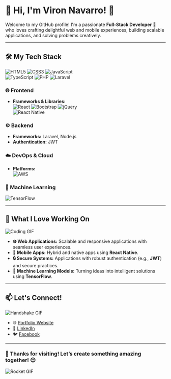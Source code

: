 # 🌟 Hi, I'm Viron Navarro! 👋  


Welcome to my GitHub profile! I'm a passionate **Full-Stack Developer** 🚀 who loves crafting delightful web and mobile experiences, building scalable applications, and solving problems creatively.

---

## 🛠️ My Tech Stack  
![HTML5](https://img.shields.io/badge/-HTML5-E34F26?logo=html5&logoColor=white&style=for-the-badge) 
![CSS3](https://img.shields.io/badge/-CSS3-1572B6?logo=css3&logoColor=white&style=for-the-badge) 
![JavaScript](https://img.shields.io/badge/-JavaScript-F7DF1E?logo=javascript&logoColor=black&style=for-the-badge)  
![TypeScript](https://img.shields.io/badge/-TypeScript-007ACC?logo=typescript&logoColor=white&style=for-the-badge) 
![PHP](https://img.shields.io/badge/-PHP-777BB4?logo=php&logoColor=white&style=for-the-badge) 
![Laravel](https://img.shields.io/badge/-Laravel-FF2D20?logo=laravel&logoColor=white&style=for-the-badge)  

### 🌐 Frontend  
- **Frameworks & Libraries:**  
![React](https://img.shields.io/badge/-React-61DAFB?logo=react&logoColor=black&style=for-the-badge) 
![Bootstrap](https://img.shields.io/badge/-Bootstrap-7952B3?logo=bootstrap&logoColor=white&style=for-the-badge) 
![jQuery](https://img.shields.io/badge/-jQuery-0769AD?logo=jquery&logoColor=white&style=for-the-badge)  
![React Native](https://img.shields.io/badge/-React%20Native-61DAFB?logo=react&logoColor=black&style=for-the-badge)  

### ⚙️ Backend  
- **Frameworks:** Laravel, Node.js  
- **Authentication:** JWT  

### ☁️ DevOps & Cloud  
- **Platforms:**  
![AWS](https://img.shields.io/badge/-AWS-232F3E?logo=amazon-aws&logoColor=white&style=for-the-badge)  

### 🧠 Machine Learning  
![TensorFlow](https://img.shields.io/badge/-TensorFlow-FF6F00?logo=tensorflow&logoColor=white&style=for-the-badge)  

---

## 🌟 What I Love Working On  
![Coding GIF](https://media.giphy.com/media/qgQUggAC3Pfv687qPC/giphy.gif)  

- **🌐 Web Applications:** Scalable and responsive applications with seamless user experiences.  
- **📱 Mobile Apps:** Hybrid and native apps using **React Native**.  
- **🔒 Secure Systems:** Applications with robust authentication (e.g., **JWT**) and secure practices.  
- **🤖 Machine Learning Models:** Turning ideas into intelligent solutions using **TensorFlow**.

---

## 📫 Let's Connect!  
![Handshake GIF](https://media2.giphy.com/media/v1.Y2lkPTc5MGI3NjExeWduOHcwbWtnZWxsenY5azE4ZWh3N2tlMzB3eG1zeGwxMW9ycnVrcSZlcD12MV9pbnRlcm5hbF9naWZfYnlfaWQmY3Q9Zw/cGDgkEeqA78Q/giphy.webp)  

- 🌐 [Portfolio Website](https://viron1121.github.io/DigitalResume/)  
- 💼 [LinkedIn](https://www.linkedin.com/in/viron-navarro-182704287/)  
- 🐦 [Facebook](https://www.facebook.com/phunghoatrien)  

---

### 🚀 Thanks for visiting! Let’s create something amazing together! 😊  
![Rocket GIF](https://media.giphy.com/media/du3J3cXyzhj75IOgvA/giphy.gif)  
